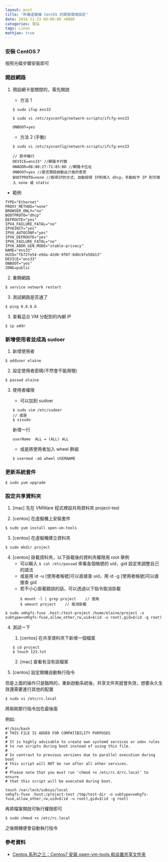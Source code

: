 ```yaml
---
layout: post
title: "佈署虛擬機 CentOS 的開發環境設定"
date: 2018-11-23 00:00:00 +0800
categories: 架站
tags: Linux
mathjax: true
---
```


### 安裝 CentOS 7

按照光碟步驟安裝即可

### 開啟網路

1. 預設網卡是關閉的，需先開啟

   - 方法 1

   ```
   $ sudo ifup ens33
   ```

   ```
   $ sudo vi /etc/sysconfig/network-scripts/ifcfg-ens33
   ```

   ```
   ONBOOT=yes
   ```

   - 方法 2 (手動)

   ```
   $ sudo vi /etc/sysconfig/network-scripts/ifcfg-ens33
   ```

   ```
   // 其中幾行
   DEVICE=ens33" //網路卡代號
   HWADDR=08:00:27:71:85:BD //網路卡位址
   ONBOOT=yes //是否預設啟動此介面的意思
   BOOTPROTO=none //取得IP的方式，自動取得 IP則填入 dhcp，手動給予 IP 則可填入 none 或 static
   ```

- 範例

```
TYPE="Ethernet"
PROXY_METHOD="none"
BROWSER_ONLY="no"
BOOTPROTO="dhcp"
DEFROUTE="yes"
IPV4_FAILURE_FATAL="no"
IPV6INIT="yes"
IPV6_AUTOCONF="yes"
IPV6_DEFROUTE="yes"
IPV6_FAILURE_FATAL="no"
IPV6_ADDR_GEN_MODE="stable-privacy"
NAME="ens33"
UUID="fb72fe54-e9da-42d6-9f07-8d8c6fe56b13"
DEVICE="ens33"
ONBOOT="yes"
ZONE=public
```

2. 重開網路

```
$ service network restart
```

3. 測試網路是否通了

```
$ ping 8.8.8.8
```

3. 查看這台 VM 分配到的內網 IP

```
$ ip addr
```

### 新增使用者並成為 sudoer

1. 新增使用者

```
$ adduser elaine
```

2. 設定使用者密碼(不然會不能用喔)

```
$ passwd elaine
```

3. 使用者權限

   - 可以加到 sudoer

   ```
   $ sudo vim /etc/sudoer
   // 或是
   $ visudo
   ```

   新增一行

   ```
   userName  ALL = (ALL) ALL
   ```

   - 或是將使用者加入 wheel 群組

   ```
   $ usermod -aG wheel USERNAME
   ```

### 更新系統套件

```
$ sudo yum upgrade
```

### 設定共享資料夾

1. [mac] 先在 VMWare 程式裡設共用資料夾 project-test

2. [centos] 在虛擬機上安裝套件

```
$ sudo yum install open-vm-tools
```

3. [centos] 在虛擬機建立資料夾

```
$ sudo mkdir project
```

4. [centos] 掛載資料夾，以下掛載後的資料夾權限用 root 舉例
   - 可以輸入 `$ cat /etc/passwd` 來看各個帳號的 uid，gid 設定來調整自己的語法
   - 或是用 id -u [使用者帳號]可以直接查 uid，用 id -g [使用者帳號]可以直接查 gid
   - 若不小心掛載錯誤的話，可以透過以下指令取消掛載
     ```
     $ mount -l | grep project    // 查詢
     $ umount project    // 取消掛載
     ```

```
$ sudo vmhgfs-fuse .host:/test-project /home/elaine/project -o subtype=vmhgfs-fuse,allow_other,rw,uid=$(id -u root),gid=$(id -g root)
```

4. 測試一下

   1. [centos] 在共享資料夾下新增一個檔案

   ```
   $ cd project
   $ touch 123.txt
   ```

   2. [mac] 查看有沒有該檔案

5. [centos] 設定開機自動執行指令

但是上面的操作只是臨時的，重新啟動系統後，共享文件夾就會失效，想要永久生效還需要進行其他的配置

```
$ sudo vi /etc/rc.local
```

將剛剛那行指令加在最後面

例如:

```
#!/bin/bash
# THIS FILE IS ADDED FOR COMPATIBILITY PURPOSES
#
# It is highly advisable to create own systemd services or udev rules
# to run scripts during boot instead of using this file.
#
# In contrast to previous versions due to parallel execution during boot
# this script will NOT be run after all other services.
#
# Please note that you must run 'chmod +x /etc/rc.d/rc.local' to ensure
# that this script will be executed during boot.

touch /var/lock/subsys/local
vmhgfs-fuse .host:/project-test /tmp/test-dir -o subtype=vmhgfs-fuse,allow_other,rw,uid=$(id -u root),gid=$(id -g root)
```

再將檔案開啟可執行權限即可

```
$ sudo chmod +x /etc/rc.local
```

之後開機便會自動執行指令

### 參考資料

- [Centos 系列之三：Centos7 安装 open-vm-tools 和设置共享文件夹](https://notes.itxds.com/2018/centos-series-three-open-vm-tools/)
